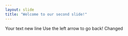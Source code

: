 ```yaml
---
layout: slide
title: "Welcome to our second slide!"
---
```

Your text new line
Use the left arrow to go back! Changed
